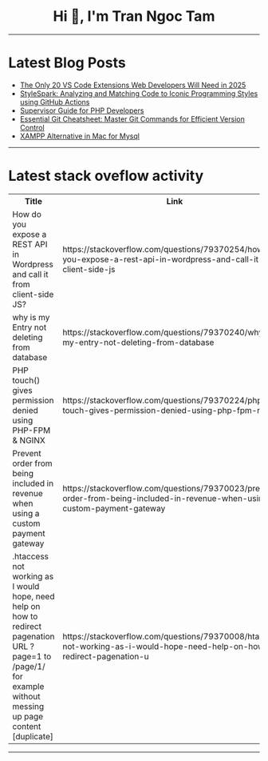 <h1 align="center">Hi 👋, I'm Tran Ngoc Tam</h1>

---

# Latest Blog Posts 
<!-- BLOG-POST-LIST:START -->
- [The Only 20 VS Code Extensions Web Developers Will Need in 2025](https://dev.to/web_dev-usman/the-only-20-vs-code-extensions-web-developers-will-need-in-2025-5a02)
- [StyleSpark: Analyzing and Matching Code to Iconic Programming Styles using GitHub Actions](https://dev.to/mrmemory/stylespark-analyzing-and-matching-code-to-iconic-programming-styles-using-github-actions-14mh)
- [Supervisor Guide for PHP Developers](https://dev.to/edgaras/supervisor-guide-for-laravel-developers-configuration-and-use-cases-20i4)
- [Essential Git Cheatsheet: Master Git Commands for Efficient Version Control](https://dev.to/adityabhuyan/essential-git-cheatsheet-master-git-commands-for-efficient-version-control-4cc2)
- [XAMPP Alternative in Mac for Mysql](https://dev.to/shield8994/xampp-alternative-in-mac-for-mysql-55l1)
<!-- BLOG-POST-LIST:END -->

---

# Latest stack oveflow activity
<table>
  <tr><th>Title</th><th>Link</th></tr>
  <!-- STACKOVERFLOW:START --><tr><td>How do you expose a REST API in Wordpress and call it from client-side JS?</td><td>https://stackoverflow.com/questions/79370254/how-do-you-expose-a-rest-api-in-wordpress-and-call-it-from-client-side-js</td></tr><tr><td>why is my Entry not deleting from database</td><td>https://stackoverflow.com/questions/79370240/why-is-my-entry-not-deleting-from-database</td></tr><tr><td>PHP touch&lpar;&rpar; gives permission denied using PHP-FPM &amp; NGINX</td><td>https://stackoverflow.com/questions/79370224/php-touch-gives-permission-denied-using-php-fpm-nginx</td></tr><tr><td>Prevent order from being included in revenue when using a custom payment gateway</td><td>https://stackoverflow.com/questions/79370023/prevent-order-from-being-included-in-revenue-when-using-a-custom-payment-gateway</td></tr><tr><td>.htaccess not working as I would hope, need help on how to redirect pagenation URL ?page=1 to /page/1/ for example without messing up page content [duplicate]</td><td>https://stackoverflow.com/questions/79370008/htaccess-not-working-as-i-would-hope-need-help-on-how-to-redirect-pagenation-u</td></tr><!-- STACKOVERFLOW:END -->
</table>

---



